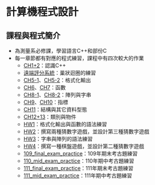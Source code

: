計算機程式設計
==
## 課程與程式簡介
 - 為測量系必修課，學習語言C++和部份C
 - 每一章節都有對應的程式練習，課程中有四次較大的作業
   - [CH1+2](https://github.com/janiceHuuu/janiceHuuu-112-2-computer-programming/tree/main/CH1%2B2)：認識C++
   - [遠端評分系統](https://github.com/janiceHuuu/janiceHuuu-112-2-computer-programming/tree/main/%E9%81%A0%E7%AB%AF%E8%A9%95%E5%88%86%E7%B3%BB%E7%B5%B1)：巢狀迴圈的練習
   - [CH5-1](https://github.com/janiceHuuu/janiceHuuu-112-2-computer-programming/tree/main/CH5-1)、[CH5-2](https://github.com/janiceHuuu/janiceHuuu-112-2-computer-programming/tree/main/CH5-2)：格式化輸出
   - [CH6](https://github.com/janiceHuuu/janiceHuuu-112-2-computer-programming/tree/main/CH6)、[CH7](https://github.com/janiceHuuu/janiceHuuu-112-2-computer-programming/tree/main/CH7)：函數
   - [CH8-1](https://github.com/janiceHuuu/janiceHuuu-112-2-computer-programming/tree/main/CH8-1)、[CH8-2](https://github.com/janiceHuuu/janiceHuuu-112-2-computer-programming/tree/main/CH8-2)：陣列與字串
   - [CH9](https://github.com/janiceHuuu/janiceHuuu-112-2-computer-programming/tree/main/CH9)、[CH10](https://github.com/janiceHuuu/janiceHuuu-112-2-computer-programming/tree/main/CH10)：指標
   - [CH11](https://github.com/janiceHuuu/janiceHuuu-112-2-computer-programming/tree/main/CH11)：結構與其它資料型態
   - [CH12+13](https://github.com/janiceHuuu/janiceHuuu-112-2-computer-programming/tree/main/CH12%2B13)：類別與物件
   - [HW1](https://github.com/janiceHuuu/janiceHuuu-112-2-computer-programming/tree/main/HW1)：格式化輸出與函數的語法練習
   - [HW2](https://github.com/janiceHuuu/janiceHuuu-112-2-computer-programming/tree/main/HW2)：撰寫兩種猜數字遊戲，並設計第三種猜數字遊戲
   - [HW3](https://github.com/janiceHuuu/janiceHuuu-112-2-computer-programming/tree/main/HW3)：字串與陣列的語法練習
   - [HW4](https://github.com/janiceHuuu/janiceHuuu-112-2-computer-programming/tree/main/HW4)：撰寫一種棋盤遊戲，並設計第二種猜數字遊戲
   - [109_final_exam_practice](https://github.com/janiceHuuu/janiceHuuu-112-2-computer-programming/tree/main/109_final_exam_practice)：109年期末考古題練習
   - [110_mid_exam_practice](https://github.com/janiceHuuu/janiceHuuu-112-2-computer-programming/tree/main/110_mid_exam_practice)：110年期中考古題練習
   - [111_final_exam_practice](https://github.com/janiceHuuu/janiceHuuu-112-2-computer-programming/tree/main/111_final_exam_practice)：111年期末考古題練習
   - [111_mid_exam_practice](https://github.com/janiceHuuu/janiceHuuu-112-2-computer-programming/tree/main/111_mid_exam_practice)：111年期中考古題練習
